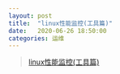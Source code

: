 ```yaml
---
layout: post
title:  "linux性能监控(工具篇)"
date:   2020-06-26 18:50:00
categories: 运维
---
```


>
>
>[linux性能监控(工具篇)]
>
>

[linux性能监控(工具篇)]:https://segmentfault.com/a/1190000023026041